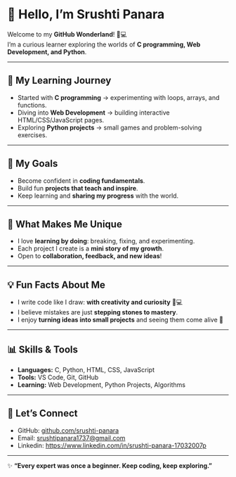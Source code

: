 # 👋 Hello, I’m Srushti Panara

Welcome to my **GitHub Wonderland**! 🎨💻  
I’m a curious learner exploring the worlds of **C programming, Web Development, and Python**.  

---

## 🌱 My Learning Journey
- Started with **C programming** → experimenting with loops, arrays, and functions.  
- Diving into **Web Development** → building interactive HTML/CSS/JavaScript pages.  
- Exploring **Python projects** → small games and problem-solving exercises.  

---

## 🚀 My Goals
- Become confident in **coding fundamentals**.  
- Build fun **projects that teach and inspire**.  
- Keep learning and **sharing my progress** with the world.  

---

## 🎯 What Makes Me Unique
- I love **learning by doing**: breaking, fixing, and experimenting.  
- Each project I create is a **mini story of my growth**.  
- Open to **collaboration, feedback, and new ideas**!  

---

## 💡 Fun Facts About Me
- I write code like I draw: **with creativity and curiosity** 🎨💻  
- I believe mistakes are just **stepping stones to mastery**.  
- I enjoy **turning ideas into small projects** and seeing them come alive 🚀  

---

## 📊 Skills & Tools
- **Languages:** C, Python, HTML, CSS, JavaScript  
- **Tools:** VS Code, Git, GitHub  
- **Learning:** Web Development, Python Projects, Algorithms  

---

## 🌟 Let’s Connect
- GitHub: [github.com/srushti-panara](https://github.com/srushti-panara)  
- Email: srushtipanara1737@gmail.com
- Linkedin: https://www.linkedin.com/in/srushti-panara-17032007p

---

✨ **“Every expert was once a beginner. Keep coding, keep exploring.”**

